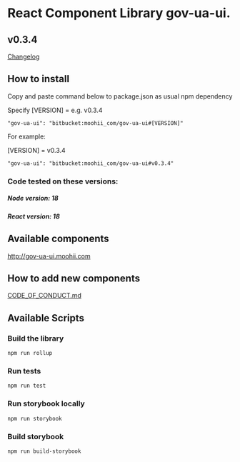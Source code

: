 # React Component Library gov-ua-ui. 

## v0.3.4
[Changelog](Changelog.md)

## How to install

Copy and paste command below to package.json as usual npm dependency

Specify [VERSION] = e.g. v0.3.4
```
"gov-ua-ui": "bitbucket:moohii_com/gov-ua-ui#[VERSION]"
```

For example:

[VERSION] = v0.3.4

```
"gov-ua-ui": "bitbucket:moohii_com/gov-ua-ui#v0.3.4"
```

### Code tested on these versions:

##### Node version: 18

##### React version: 18 

## Available components

http://gov-ua-ui.moohii.com

## How to add new components

[CODE_OF_CONDUCT.md](CODE_OF_CONDUCT.md)

## Available Scripts

### Build the library

```
npm run rollup
```

### Run tests

```
npm run test
```

### Run storybook locally

```
npm run storybook
```

### Build storybook

```
npm run build-storybook
```
